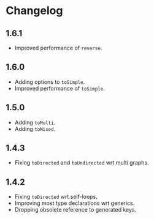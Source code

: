 # Changelog

## 1.6.1

- Improved performance of `reverse`.

## 1.6.0

- Adding options to `toSimple`.
- Improved performance of `toSimple`.

## 1.5.0

- Adding `toMulti`.
- Adding `toMixed`.

## 1.4.3

- Fixing `toDirected` and `toUndirected` wrt multi graphs.

## 1.4.2

- Fixing `toDirected` wrt self-loops.
- Improving most type declarations wrt generics.
- Dropping obsolete reference to generated keys.

